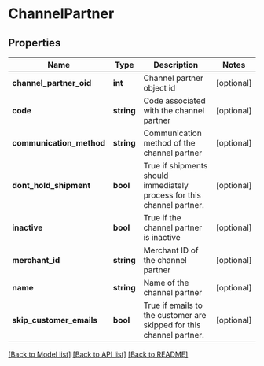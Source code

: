 # ChannelPartner

## Properties
Name | Type | Description | Notes
------------ | ------------- | ------------- | -------------
**channel_partner_oid** | **int** | Channel partner object id | [optional] 
**code** | **string** | Code associated with the channel partner | [optional] 
**communication_method** | **string** | Communication method of the channel partner | [optional] 
**dont_hold_shipment** | **bool** | True if shipments should immediately process for this channel partner. | [optional] 
**inactive** | **bool** | True if the channel partner is inactive | [optional] 
**merchant_id** | **string** | Merchant ID of the channel partner | [optional] 
**name** | **string** | Name of the channel partner | [optional] 
**skip_customer_emails** | **bool** | True if emails to the customer are skipped for this channel partner. | [optional] 

[[Back to Model list]](../README.md#documentation-for-models) [[Back to API list]](../README.md#documentation-for-api-endpoints) [[Back to README]](../README.md)


